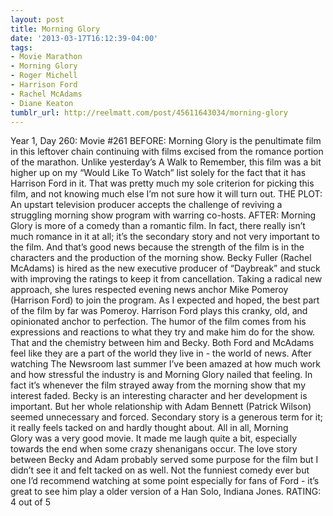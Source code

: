 ```yaml
---
layout: post
title: Morning Glory
date: '2013-03-17T16:12:39-04:00'
tags:
- Movie Marathon
- Morning Glory
- Roger Michell
- Harrison Ford
- Rachel McAdams
- Diane Keaton
tumblr_url: http://reelmatt.com/post/45611643034/morning-glory
---
```



Year 1, Day 260: Movie #261
BEFORE: Morning Glory is the penultimate film in this leftover chain continuing with films excised from the romance portion of the marathon. Unlike yesterday’s A Walk to Remember, this film was a bit higher up on my “Would Like To Watch” list solely for the fact that it has Harrison Ford in it. That was pretty much my sole criterion for picking this film, and not knowing much else I’m not sure how it will turn out.
THE PLOT: An upstart television producer accepts the challenge of reviving a struggling morning show program with warring co-hosts.
AFTER: Morning Glory is more of a comedy than a romantic film. In fact, there really isn’t much romance in it at all; it’s the secondary story and not very important to the film. And that’s good news because the strength of the film is in the characters and the production of the morning show.
Becky Fuller (Rachel McAdams) is hired as the new executive producer of “Daybreak” and stuck with improving the ratings to keep it from cancellation. Taking a radical new approach, she lures respected evening news anchor Mike Pomeroy (Harrison Ford) to join the program. As I expected and hoped, the best part of the film by far was Pomeroy. Harrison Ford plays this cranky, old, and opinionated anchor to perfection. The humor of the film comes from his expressions and reactions to what they try and make him do for the show. That and the chemistry between him and Becky. Both Ford and McAdams feel like they are a part of the world they live in - the world of news. After watching The Newsroom last summer I’ve been amazed at how much work and how stressful the industry is and Morning Glory nailed that feeling. In fact it’s whenever the film strayed away from the morning show that my interest faded. Becky is an interesting character and her development is important. But her whole relationship with Adam Bennett (Patrick Wilson) seemed unnecessary and forced. Secondary story is a generous term for it; it really feels tacked on and hardly thought about.
All in all, Morning Glory was a very good movie. It made me laugh quite a bit, especially towards the end when some crazy shenanigans occur. The love story between Becky and Adam probably served some purpose for the film but I didn’t see it and felt tacked on as well. Not the funniest comedy ever but one I’d recommend watching at some point especially for fans of Ford - it’s great to see him play a older version of a Han Solo, Indiana Jones.
RATING: 4 out of 5
